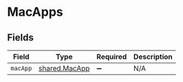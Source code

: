 # MacApps


## Fields

| Field                                                 | Type                                                  | Required                                              | Description                                           |
| ----------------------------------------------------- | ----------------------------------------------------- | ----------------------------------------------------- | ----------------------------------------------------- |
| `macApp`                                              | [shared.MacApp](../../../sdk/models/shared/macapp.md) | :heavy_minus_sign:                                    | N/A                                                   |